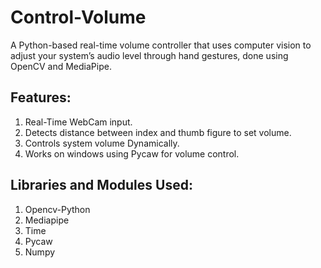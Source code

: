 # Control-Volume
A Python-based real-time volume controller that uses computer vision to adjust your system’s audio level through hand gestures, done using OpenCV and MediaPipe.

## Features:
1. Real-Time WebCam input.
2. Detects distance between index and thumb figure to set volume.
3. Controls system volume Dynamically.
4. Works on windows using Pycaw for volume control.

## Libraries and Modules Used:
1. Opencv-Python
2. Mediapipe
3. Time
4. Pycaw
5. Numpy
